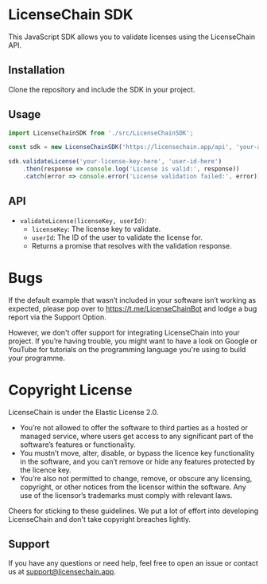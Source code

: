 
# LicenseChain SDK

This JavaScript SDK allows you to validate licenses using the LicenseChain API.

## Installation

Clone the repository and include the SDK in your project.

## Usage

```javascript
import LicenseChainSDK from './src/LicenseChainSDK';

const sdk = new LicenseChainSDK('https://licensechain.app/api', 'your-api-key-here');

sdk.validateLicense('your-license-key-here', 'user-id-here')
    .then(response => console.log('License is valid:', response))
    .catch(error => console.error('License validation failed:', error));
```

## API

- `validateLicense(licenseKey, userId)`:
  - `licenseKey`: The license key to validate.
  - `userId`: The ID of the user to validate the license for.
  - Returns a promise that resolves with the validation response.

# Bugs
If the default example that wasn’t included in your software isn’t working as expected, please pop over to https://t.me/LicenseChainBot and lodge a bug report via the Support Option.

However, we don't offer support for integrating LicenseChain into your project. If you’re having trouble, you might want to have a look on Google or YouTube for tutorials on the programming language you're using to build your programme.

# Copyright License
LicenseChain is under the Elastic License 2.0.

- You’re not allowed to offer the software to third parties as a hosted or managed service, where users get access to any significant part of the software’s features or functionality.
- You mustn’t move, alter, disable, or bypass the licence key functionality in the software, and you can’t remove or hide any features protected by the licence key.
- You’re also not permitted to change, remove, or obscure any licensing, copyright, or other notices from the licensor within the software. Any use of the licensor’s trademarks must comply with relevant laws.

Cheers for sticking to these guidelines. We put a lot of effort into developing LicenseChain and don't take copyright breaches lightly.

## Support

If you have any questions or need help, feel free to open an issue or contact us at support@licensechain.app.
